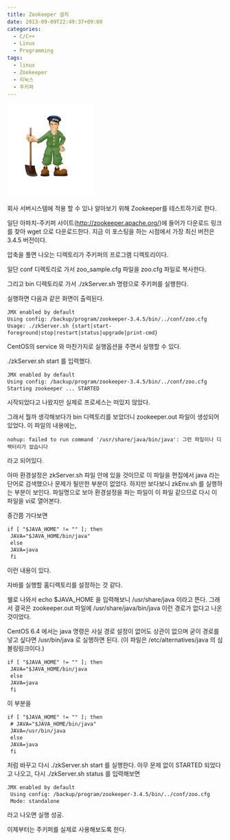 ```yaml
---
title: Zookeeper 설치
date: 2013-09-09T22:49:37+09:00
categories:
  - C/C++
  - Linux
  - Programming
tags:
  - linux
  - Zookeeper
  - 리눅스
  - 주키퍼
---
```

![](/assets/images/zookeeper.jpg)

회사 서버시스템에 적용 할 수 있나 알아보기 위해 Zookeeper를 테스트하기로 한다.

일단 아파치-주키퍼 사이트(<http://zookeeper.apache.org/>)에 들어가 다운로드 링크를 찾아 wget 으로 다운로드한다. 지금 이 포스팅을 하는 시점에서 가장 최신 버전은 3.4.5 버전이다.

압축을 풀면 나오는 디렉토리가 주키퍼의 프로그램 디렉토리이다.

일단 conf 디렉토리로 가서 zoo_sample.cfg 파일을 zoo.cfg 파일로 복사한다.

그리고 bin 디렉토리로 가서 ./zkServer.sh 명령으로 주키퍼를 실행한다.

실행하면 다음과 같은 화면이 출력된다.

```console
JMX enabled by default
Using config: /backup/program/zookeeper-3.4.5/bin/../conf/zoo.cfg
Usage: ./zkServer.sh {start|start-foreground|stop|restart|status|upgrade|print-cmd}
```

CentOS의 service 와 마찬가지로 실행옵션을 주면서 실행할 수 있다.

./zkServer.sh start 를 입력했다.

```console
JMX enabled by default
Using config: /backup/program/zookeeper-3.4.5/bin/../conf/zoo.cfg
Starting zookeeper ... STARTED
```

시작되었다고 나왔지만 실제로 프로세스는 떠있지 않았다.

그래서 뭘까 생각해보다가 bin 디렉토리를 보았더니 zookeeper.out 파일이 생성되어 있었다. 이 파일의 내용에는,

```
nohup: failed to run command '/usr/share/java/bin/java': 그런 파일이나 디렉터리가 없습니다
```

라고 되어있다.

아마 환경설정은 zkServer.sh 파일 안에 있을 것이므로 이 파일을 편집에서 java 라는 단어로 검색했으나 문제가 될만한 부분이 없었다. 하지만 보다보니 zkEnv.sh 를 실행하는 부분이 보인다. 파일명으로 보아 환경설정을 파는 파일이 이 파일 같으므로 다시 이 파일을 vi로 열어본다.

중간쯤 가다보면

```shell
if [ "$JAVA_HOME" != "" ]; then
 JAVA="$JAVA_HOME/bin/java"
 else
 JAVA=java
 fi
```

이런 내용이 있다.

자바를 실행할 홈디렉토리를 설정하는 것 같다.

쉘로 나와서 echo $JAVA_HOME 을 입력해보니 /usr/share/java 이라고 뜬다. 그래서 결국은 zookeeper.out 파일에 /usr/share/java/bin/java 이런 경로가 없다고 나온 것이었다.

CentOS 6.4 에서는 java 명령은 사실 경로 설정이 없어도 상관이 없으며 굳이 경로를 넣고 싶다면 /usr/bin/java 로 실행하면 된다. (이 파일은 /etc/alternatives/java 의 심볼링링크이다.)

```shell
if [ "$JAVA_HOME" != "" ]; then
 JAVA="$JAVA_HOME/bin/java
 else
 JAVA=java
 fi
```

이 부분을

```shell
if [ "$JAVA_HOME" != "" ]; then
 # JAVA="$JAVA_HOME/bin/java"
 JAVA=/usr/bin/java
 else
 JAVA=java
 fi
```

처럼 바꾸고 다시 ./zkServer.sh start 를 실행한다. 아무 문제 없이 STARTED 되었다고 나오고, 다시 ./zkServer.sh status 를 입력해보면

```console
JMX enabled by default
 Using config: /backup/program/zookeeper-3.4.5/bin/../conf/zoo.cfg
 Mode: standalone
```

라고 나오면 실행 성공.

이제부터는 주키퍼를 실제로 사용해보도록 한다.
